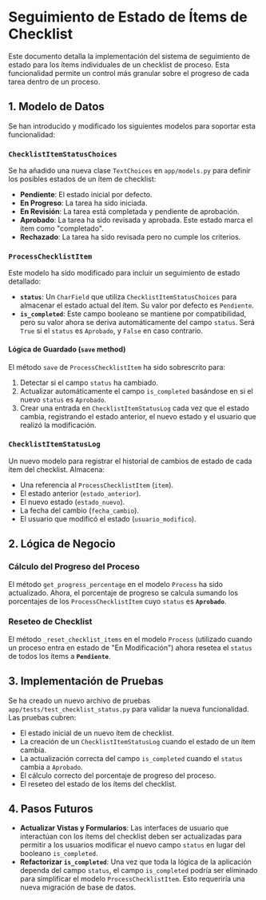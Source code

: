 # Seguimiento de Estado de Ítems de Checklist

Este documento detalla la implementación del sistema de seguimiento de estado para los ítems individuales de un checklist de proceso. Esta funcionalidad permite un control más granular sobre el progreso de cada tarea dentro de un proceso.

## 1. Modelo de Datos

Se han introducido y modificado los siguientes modelos para soportar esta funcionalidad:

### `ChecklistItemStatusChoices`

Se ha añadido una nueva clase `TextChoices` en `app/models.py` para definir los posibles estados de un ítem de checklist:

-   **Pendiente**: El estado inicial por defecto.
-   **En Progreso**: La tarea ha sido iniciada.
-   **En Revisión**: La tarea está completada y pendiente de aprobación.
-   **Aprobado**: La tarea ha sido revisada y aprobada. Este estado marca el ítem como "completado".
-   **Rechazado**: La tarea ha sido revisada pero no cumple los criterios.

### `ProcessChecklistItem`

Este modelo ha sido modificado para incluir un seguimiento de estado detallado:

-   **`status`**: Un `CharField` que utiliza `ChecklistItemStatusChoices` para almacenar el estado actual del ítem. Su valor por defecto es `Pendiente`.
-   **`is_completed`**: Este campo booleano se mantiene por compatibilidad, pero su valor ahora se deriva automáticamente del campo `status`. Será `True` si el `status` es `Aprobado`, y `False` en caso contrario.

#### Lógica de Guardado (`save` method)

El método `save` de `ProcessChecklistItem` ha sido sobrescrito para:
1.  Detectar si el campo `status` ha cambiado.
2.  Actualizar automáticamente el campo `is_completed` basándose en si el nuevo `status` es `Aprobado`.
3.  Crear una entrada en `ChecklistItemStatusLog` cada vez que el estado cambia, registrando el estado anterior, el nuevo estado y el usuario que realizó la modificación.

### `ChecklistItemStatusLog`

Un nuevo modelo para registrar el historial de cambios de estado de cada ítem del checklist. Almacena:

-   Una referencia al `ProcessChecklistItem` (`item`).
-   El estado anterior (`estado_anterior`).
-   El nuevo estado (`estado_nuevo`).
-   La fecha del cambio (`fecha_cambio`).
-   El usuario que modificó el estado (`usuario_modifico`).

## 2. Lógica de Negocio

### Cálculo del Progreso del Proceso

El método `get_progress_percentage` en el modelo `Process` ha sido actualizado. Ahora, el porcentaje de progreso se calcula sumando los porcentajes de los `ProcessChecklistItem` cuyo `status` es **`Aprobado`**.

### Reseteo de Checklist

El método `_reset_checklist_items` en el modelo `Process` (utilizado cuando un proceso entra en estado de "En Modificación") ahora resetea el `status` de todos los ítems a **`Pendiente`**.

## 3. Implementación de Pruebas

Se ha creado un nuevo archivo de pruebas `app/tests/test_checklist_status.py` para validar la nueva funcionalidad. Las pruebas cubren:

-   El estado inicial de un nuevo ítem de checklist.
-   La creación de un `ChecklistItemStatusLog` cuando el estado de un ítem cambia.
-   La actualización correcta del campo `is_completed` cuando el `status` cambia a `Aprobado`.
-   El cálculo correcto del porcentaje de progreso del proceso.
-   El reseteo del estado de los ítems del checklist.

## 4. Pasos Futuros

-   **Actualizar Vistas y Formularios**: Las interfaces de usuario que interactúan con los ítems del checklist deben ser actualizadas para permitir a los usuarios modificar el nuevo campo `status` en lugar del booleano `is_completed`.
-   **Refactorizar `is_completed`**: Una vez que toda la lógica de la aplicación dependa del campo `status`, el campo `is_completed` podría ser eliminado para simplificar el modelo `ProcessChecklistItem`. Esto requeriría una nueva migración de base de datos.
